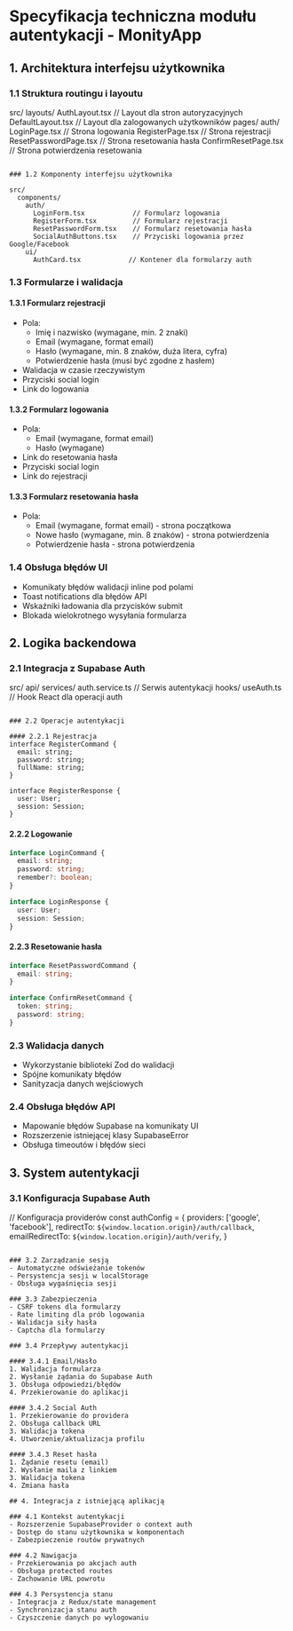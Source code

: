 # Specyfikacja techniczna modułu autentykacji - MonityApp

## 1. Architektura interfejsu użytkownika

### 1.1 Struktura routingu i layoutu

src/
layouts/
AuthLayout.tsx // Layout dla stron autoryzacyjnych
DefaultLayout.tsx // Layout dla zalogowanych użytkowników
pages/
auth/
LoginPage.tsx // Strona logowania
RegisterPage.tsx // Strona rejestracji
ResetPasswordPage.tsx // Strona resetowania hasła
ConfirmResetPage.tsx // Strona potwierdzenia resetowania

```

### 1.2 Komponenty interfejsu użytkownika

src/
  components/
    auth/
      LoginForm.tsx            // Formularz logowania
      RegisterForm.tsx         // Formularz rejestracji
      ResetPasswordForm.tsx    // Formularz resetowania hasła
      SocialAuthButtons.tsx    // Przyciski logowania przez Google/Facebook
    ui/
      AuthCard.tsx            // Kontener dla formularzy auth
```

### 1.3 Formularze i walidacja

#### 1.3.1 Formularz rejestracji

- Pola:
  - Imię i nazwisko (wymagane, min. 2 znaki)
  - Email (wymagane, format email)
  - Hasło (wymagane, min. 8 znaków, duża litera, cyfra)
  - Potwierdzenie hasła (musi być zgodne z hasłem)
- Walidacja w czasie rzeczywistym
- Przyciski social login
- Link do logowania

#### 1.3.2 Formularz logowania

- Pola:
  - Email (wymagane, format email)
  - Hasło (wymagane)
- Link do resetowania hasła
- Przyciski social login
- Link do rejestracji

#### 1.3.3 Formularz resetowania hasła

- Pola:
  - Email (wymagane, format email) - strona początkowa
  - Nowe hasło (wymagane, min. 8 znaków) - strona potwierdzenia
  - Potwierdzenie hasła - strona potwierdzenia

### 1.4 Obsługa błędów UI

- Komunikaty błędów walidacji inline pod polami
- Toast notifications dla błędów API
- Wskaźniki ładowania dla przycisków submit
- Blokada wielokrotnego wysyłania formularza

## 2. Logika backendowa

### 2.1 Integracja z Supabase Auth

src/
api/
services/
auth.service.ts // Serwis autentykacji
hooks/
useAuth.ts // Hook React dla operacji auth

```

### 2.2 Operacje autentykacji

#### 2.2.1 Rejestracja
interface RegisterCommand {
  email: string;
  password: string;
  fullName: string;
}

interface RegisterResponse {
  user: User;
  session: Session;
}
```

#### 2.2.2 Logowanie

```typescript
interface LoginCommand {
  email: string;
  password: string;
  remember?: boolean;
}

interface LoginResponse {
  user: User;
  session: Session;
}
```

#### 2.2.3 Resetowanie hasła

```typescript
interface ResetPasswordCommand {
  email: string;
}

interface ConfirmResetCommand {
  token: string;
  password: string;
}
```

### 2.3 Walidacja danych

- Wykorzystanie biblioteki Zod do walidacji
- Spójne komunikaty błędów
- Sanityzacja danych wejściowych

### 2.4 Obsługa błędów API

- Mapowanie błędów Supabase na komunikaty UI
- Rozszerzenie istniejącej klasy SupabaseError
- Obsługa timeoutów i błędów sieci

## 3. System autentykacji

### 3.1 Konfiguracja Supabase Auth

// Konfiguracja providerów
const authConfig = {
providers: ['google', 'facebook'],
redirectTo: `${window.location.origin}/auth/callback`,
emailRedirectTo: `${window.location.origin}/auth/verify`,
}

```

### 3.2 Zarządzanie sesją
- Automatyczne odświeżanie tokenów
- Persystencja sesji w localStorage
- Obsługa wygaśnięcia sesji

### 3.3 Zabezpieczenia
- CSRF tokens dla formularzy
- Rate limiting dla prób logowania
- Walidacja siły hasła
- Captcha dla formularzy

### 3.4 Przepływy autentykacji

#### 3.4.1 Email/Hasło
1. Walidacja formularza
2. Wysłanie żądania do Supabase Auth
3. Obsługa odpowiedzi/błędów
4. Przekierowanie do aplikacji

#### 3.4.2 Social Auth
1. Przekierowanie do providera
2. Obsługa callback URL
3. Walidacja tokena
4. Utworzenie/aktualizacja profilu

#### 3.4.3 Reset hasła
1. Żądanie resetu (email)
2. Wysłanie maila z linkiem
3. Walidacja tokena
4. Zmiana hasła

## 4. Integracja z istniejącą aplikacją

### 4.1 Kontekst autentykacji
- Rozszerzenie SupabaseProvider o context auth
- Dostęp do stanu użytkownika w komponentach
- Zabezpieczenie routów prywatnych

### 4.2 Nawigacja
- Przekierowania po akcjach auth
- Obsługa protected routes
- Zachowanie URL powrotu

### 4.3 Persystencja stanu
- Integracja z Redux/state management
- Synchronizacja stanu auth
- Czyszczenie danych po wylogowaniu
```
